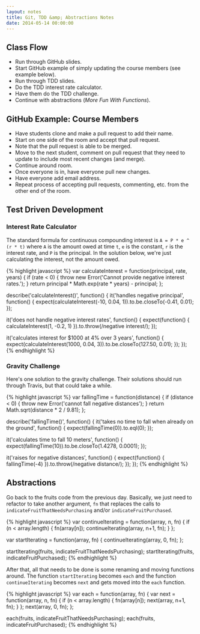 ```yaml
---
layout: notes
title: Git, TDD &amp; Abstractions Notes
date: 2014-05-14 00:00:00
---
```


## Class Flow

- Run through GitHub slides.
- Start GitHub example of simply updating the course members (see example
  below).
- Run through TDD slides.
- Do the TDD interest rate calculator.
- Have them do the TDD challenge.
- Continue with abstractions (_More Fun With Functions_).


## GitHub Example: Course Members

- Have students clone and make a pull request to add their name.
- Start on one side of the room and accept that pull request.
- Note that the pull request is able to be merged.
- Move to the next student, comment on pull request that they need to update to
  include most recent changes (and merge).
- Continue around room.
- Once everyone is in, have everyone pull new changes.
- Have everyone add email address.
- Repeat process of accepting pull requests, commenting, etc. from the other
  end of the room.

## Test Driven Development

### Interest Rate Calculator

The standard formula for continuous compounding interest is
`A = P * e ^ (r * t)` where `A` is the amount owed at time `t`, `e` is the
constant, `r` is the interest rate, and `P` is the principal. In the solution
below, we're just calculating the interest, not the amount owed.

{% highlight javascript %}
var calculateInterest = function(principal, rate, years) {
  if (rate < 0) { throw new Error('Cannot provide negative interest rates.'); }
  return principal * Math.exp(rate * years) - principal;
};

describe('calculateInterest()', function() {
  it('handles negative principal', function() {
    expect(calculateInterest(-10, 0.04, 1)).to.be.closeTo(-0.41, 0.01);
  });

  it('does not handle negative interest rates', function() {
    expect(function() { calculateInterest(1, -0.2, 1) }).to.throw(/negative interest/);
  });

  it('calculates interest for $1000 at 4% over 3 years', function() {
    expect(calculateInterest(1000, 0.04, 3)).to.be.closeTo(127.50, 0.01);
  });
});
{% endhighlight %}


### Gravity Challenge

Here's one solution to the gravity challenge. Their solutions should run
through Travis, but that could take a while.

{% highlight javascript %}
var fallingTime = function(distance) {
  if (distance < 0) { throw new Error('cannot fall negative distances'); }
  return Math.sqrt(distance * 2 / 9.81);
};

describe('fallingTime()', function() {
  it('takes no time to fall when already on the ground', function() {
    expect(fallingTime(0)).to.eql(0);
  });

  it('calculates time to fall 10 meters', function() {
    expect(fallingTime(10)).to.be.closeTo(1.4278, 0.0001);
  });

  it('raises for negative distances', function() {
    expect(function() { fallingTime(-4) }).to.throw(/negative distance/);
  });
});
{% endhighlight %}


## Abstractions

Go back to the fruits code from the previous day. Basically, we just need
to refactor to take another argument, `fn` that replaces the calls to
`indicateFruitThatNeedsPurchasing` and/or `indicateFruitPurchased`.

{% highlight javascript %}
var continueIterating = function(array, n, fn) {
  if (n < array.length) {
    fn(array[n]);
    continueIterating(array, n+1, fn);
  }
};

var startIterating = function(array, fn) {
  continueIterating(array, 0, fn);
};

startIterating(fruits, indicateFruitThatNeedsPurchasing);
startIterating(fruits, indicateFruitPurchased);
{% endhighlight %}


After that, all that needs to be done is some renaming and moving functions
around. The function `startIterating` becomes `each` and the function
`continueIterating` becomes `next` and gets moved into the `each` function.

{% highlight javascript %}
var each = function(array, fn) {
  var next = function(array, n, fn) {
    if (n < array.length) {
      fn(array[n]);
      next(array, n+1, fn);
    }
  };
  next(array, 0, fn);
};

each(fruits, indicateFruitThatNeedsPurchasing);
each(fruits, indicateFruitPurchased);
{% endhighlight %}
